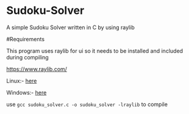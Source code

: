 # Sudoku-Solver
A simple Sudoku Solver written in C by using raylib


#Requirements

This program uses raylib for ui so it needs to be installed and included during compiling

https://www.raylib.com/

Linux:- [here](https://github.com/raysan5/raylib/wiki/Working-on-GNU-Linux)

Windows:- [here](https://raysan5.itch.io/raylib/download/eyJleHBpcmVzIjoxNjUzMjYzNTcwLCJpZCI6ODUzMzF9.Vyx50zTfFMC3E8f4zfqg2kgk%2fzk%3d)


use `gcc sudoku_solver.c -o sudoku_solver -lraylib` to compile


